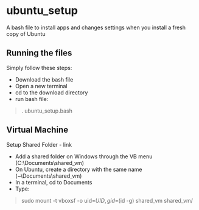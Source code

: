 # ubuntu_setup
A bash file to install apps and changes settings when you install  a fresh copy of Ubuntu

## Running the files
Simply follow these steps:
- Download the bash file
- Open a new terminal
- cd to the download directory
- run bash file: 
>. ubuntu_setup.bash

## Virtual Machine
Setup Shared Folder - link
- Add a shared folder on Windows through the VB menu (C:\Documents\shared_vm)
- On Ubuntu, create a directory with the same name (~\Documents\shared_vm)
- In a terminal, cd to Documents
- Type: 
> sudo mount -t vboxsf -o uid=$UID,gid=$(id -g) shared_vm shared_vm/
